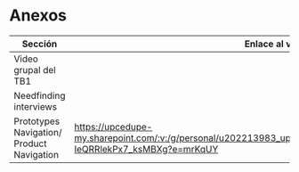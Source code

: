 # Anexos
| Sección | Enlace al video |
| ------------ | ------------ |
| Video grupal del TB1 |  |
| Needfinding interviews |   |
| Prototypes Navigation/ Product Navigation | https://upcedupe-my.sharepoint.com/:v:/g/personal/u202213983_upc_edu_pe/ERxd8dcIJ_RNuuE2NKI5LokBzgR-IeQRRlekPx7_ksMBXg?e=mrKqUY |